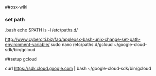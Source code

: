 ##osx-wiki

### set path
.bash
echo $PATH
ls -l /etc/paths.d/

http://www.cyberciti.biz/faq/appleosx-bash-unix-change-set-path-environment-variable/
sudo nano /etc/paths.d/gcloud
~/google-cloud-sdk/bin/gcloud

##setup gcloud

curl https://sdk.cloud.google.com | bash
~/google-cloud-sdk/bin/gcloud
